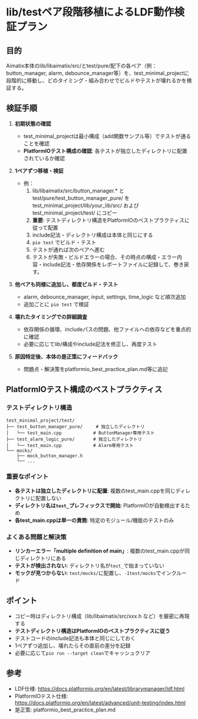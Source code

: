# lib/testペア段階移植によるLDF動作検証プラン

## 目的
Aimatix本体のlib/libaimatix/src/とtest/pure/配下の各ペア（例：button_manager, alarm, debounce_manager等）を、test_minimal_projectに段階的に移動し、どのタイミング・組み合わせでビルドやテストが壊れるかを検証する。

## 検証手順

1. **初期状態の確認**
    - test_minimal_projectは最小構成（add関数サンプル等）でテストが通ることを確認
    - **PlatformIOテスト構成の確認**: 各テストが独立したディレクトリに配置されているか確認

2. **1ペアずつ移植・検証**
    - 例：
        1. lib/libaimatix/src/button_manager.* と test/pure/test_button_manager_pure/ を test_minimal_project/lib/your_lib/src/ および test_minimal_project/test/ にコピー
        2. **重要**: テストディレクトリ構造をPlatformIOのベストプラクティスに従って配置
        3. include記法・ディレクトリ構成は本体と同じにする
        4. `pio test` でビルド・テスト
        5. テストが通れば次のペアへ進む
        6. テストが失敗・ビルドエラーの場合、その時点の構成・エラー内容・include記法・依存関係をレポートファイルに記録して、巻き戻す。

3. **他ペアも同様に追加し、都度ビルド・テスト**
    - alarm, debounce_manager, input, settings, time_logic など順次追加
    - 追加ごとに `pio test` で検証

4. **壊れたタイミングでの詳細調査**
    - 依存関係の循環、includeパスの問題、他ファイルへの依存などを重点的に確認
    - 必要に応じてlib/構成やinclude記法を修正し、再度テスト

5. **原因特定後、本体の是正策にフィードバック**
    - 問題点・解決策をplatformio_best_practice_plan.md等に追記

## PlatformIOテスト構成のベストプラクティス

### テストディレクトリ構造
```
test_minimal_project/test/
├── test_button_manager_pure/     # 独立したディレクトリ
│   └── test_main.cpp            # ButtonManager専用テスト
├── test_alarm_logic_pure/       # 独立したディレクトリ
│   └── test_main.cpp            # Alarm専用テスト
└── mocks/
    ├── mock_button_manager.h
    └── ...
```

### 重要なポイント
- **各テストは独立したディレクトリに配置**: 複数のtest_main.cppを同じディレクトリに配置しない
- **ディレクトリ名は`test_`プレフィックスで開始**: PlatformIOが自動検出するため
- **各test_main.cppは単一の責務**: 特定のモジュール/機能のテストのみ

### よくある問題と解決策
- **リンカーエラー「multiple definition of main」**: 複数のtest_main.cppが同じディレクトリにある
- **テストが検出されない**: ディレクトリ名が`test_`で始まっていない
- **モックが見つからない**: `test/mocks/`に配置し、`-Itest/mocks`でインクルード

## ポイント
- コピー時はディレクトリ構成（lib/libaimatix/src/xxx.h など）を厳密に再現する
- **テストディレクトリ構造はPlatformIOのベストプラクティスに従う**
- テストコードのinclude記法も本体と同じにしておく
- 1ペアずつ追加し、壊れたらその直前の差分を記録
- 必要に応じて`pio run --target clean`でキャッシュクリア

## 参考
- LDF仕様: https://docs.platformio.org/en/latest/librarymanager/ldf.html
- PlatformIOテスト仕様: https://docs.platformio.org/en/latest/advanced/unit-testing/index.html
- 是正策: platformio_best_practice_plan.md 